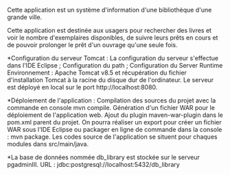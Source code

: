 Cette application est un système d'information d'une bibliothèque d'une grande ville.

Cette application est destinée aux usagers pour rechercher des livres et voir le nombre d'exemplaires disponibles, de suivre leurs prêts en cours et de pouvoir prolonger le prêt d'un ouvrage qu'une seule fois.



*Configuration du serveur Tomcat :
La configuration du serveur s'effectue dans l'IDE Eclipse ; Configuration du path ; Configuration du Server Runtime Environnement : Apache Tomcat v8.5 et récupération du fichier d'installation Tomcat à la racine du disque dur de l'ordinateur. Le serveur est déployé en local sur le port http://localhost:8080.

*Déploiement de l'application :
Compilation des sources du projet avec la commande en console mvn compile. Génération d'un fichier WAR pour le déploiement de l'application web. Ajout du plugin maven-war-plugin dans le pom.xml parent du projet. On pourra réaliser un export pour créer un fichier WAR sous l'IDE Eclipse ou packager en ligne de commande dans la console : mvn package. Les codes source de l'application se situent pour chaques modules dans src/main/java.

*La base de données nommée db_library est stockée sur le serveur pgadminIII. URL : jdbc:postgresql://localhost:5432/db_library
